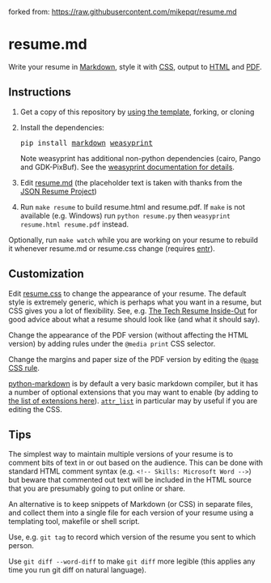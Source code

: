 forked from: https://raw.githubusercontent.com/mikepqr/resume.md

# resume.md


Write your resume in
[Markdown](https://raw.githubusercontent.com/mikepqr/resume.md/main/resume.md),
style it with [CSS](resume.css), output to [HTML](resume.html) and
[PDF](resume.pdf).


## Instructions

 1. Get a copy of this repository by [using the
    template](https://github.com/mikepqr/resume.md/generate), forking, or
    cloning

 2. Install the dependencies:
    <pre>
    pip install <a href="https://python-markdown.github.io/">markdown</a> <a href="https://weasyprint.org/">weasyprint</a>
    </pre>
    Note weasyprint has additional non-python dependencies (cairo, Pango and
    GDK-PixBuf). See the [weasyprint documentation for
    details](https://weasyprint.readthedocs.io/en/latest/install.html).

 3. Edit [resume.md](resume.md) (the placeholder text is taken with thanks from the 
    [JSON Resume Project](https://jsonresume.org/themes/))

 4. Run `make resume` to build resume.html and resume.pdf. If `make` is not
    available (e.g. Windows) run `python resume.py` then `weasyprint resume.html
    resume.pdf` instead.

Optionally, run `make watch` while you are working on your resume to rebuild it
whenever resume.md or resume.css change (requires
[entr](http://eradman.com/entrproject/)).

## Customization

Edit [resume.css](resume.css) to change the appearance of your resume. The
default style is extremely generic, which is perhaps what you want in a resume,
but CSS gives you a lot of flexibility. See, e.g. [The Tech Resume
Inside-Out](https://www.thetechinterview.com/) for good advice about what a
resume should look like (and what it should say).

Change the appearance of the PDF version (without affecting the HTML version) by
adding rules under the `@media print` CSS selector.

Change the margins and paper size of the PDF version by editing the [`@page` CSS
rule](https://developer.mozilla.org/en-US/docs/Web/CSS/%40page/size).

[python-markdown](https://python-markdown.github.io/) is by default a very basic
markdown compiler, but it has a number of optional extensions that you may want
to enable (by adding to [the list of extensions
here](https://github.com/mikepqr/resume.md/blob/5d99e02bf65ff6a2a0ccd18c1a0255c26ec59377/resume.py#L41)).
<code><a
href="https://python-markdown.github.io/extensions/attr_list/">attr_list</a></code>
in particular may by useful if you are editing the CSS.

## Tips

The simplest way to maintain multiple versions of your resume is to comment bits
of text in or out based on the audience. This can be done with standard HTML
comment syntax (e.g. `<!-- Skills: Microsoft Word -->`) but beware that
commented out text will be included in the HTML source that you are presumably
going to put online or share.

An alternative is to keep snippets of Markdown (or CSS) in separate files, and
collect them into a single file for each version of your resume using a
templating tool, makefile or shell script.

Use, e.g. `git tag` to record which version of the resume you sent to which
person.

Use `git diff --word-diff` to make `git diff` more legible (this applies any
time you run git diff on natural language).
